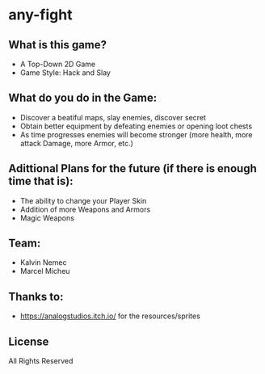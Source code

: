 # any-fight



## What is this game?

- A Top-Down 2D Game
- Game Style: Hack and Slay


## What do you do in the Game:

- Discover a beatiful maps, slay enemies, discover secret 
- Obtain better equipment by defeating enemies or opening loot chests
- As time progresses enemies will become stronger (more health, more attack Damage, more Armor, etc.)


## Adittional Plans for the future (if there is enough time that is):
 
 - The ability to change your Player Skin
 - Addition of more Weapons and Armors
 - Magic Weapons 

 ## Team:
 
 - Kalvin Nemec
 - Marcel Micheu

 ## Thanks to:
 - https://analogstudios.itch.io/ for the resources/sprites

 ## License
 All Rights Reserved